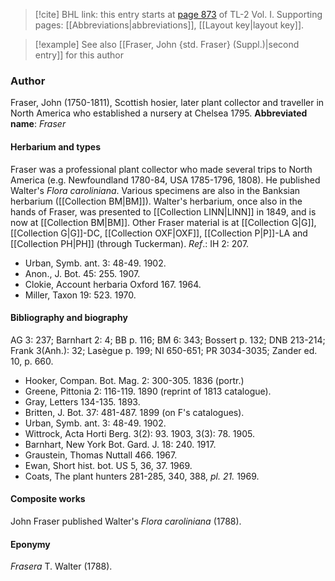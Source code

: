 > [!cite] BHL link: this entry starts at [page 873](https://www.biodiversitylibrary.org/page/33121004) of TL-2 Vol. I.
> Supporting pages: [[Abbreviations|abbreviations]], [[Layout key|layout key]].

> [!example] See also [[Fraser, John {std. Fraser} (Suppl.)|second entry]] for this author

### Author

Fraser, John (1750-1811), Scottish hosier, later plant collector and traveller in North America who established a nursery at Chelsea 1795. 
**Abbreviated name**: *Fraser*

#### Herbarium and types

Fraser was a professional plant collector who made several trips to North America (e.g. Newfoundland 1780-84, USA 1785-1796, 1808). He published Walter's *Flora caroliniana*. Various specimens are also in the Banksian herbarium ([[Collection BM|BM]]). Walter's herbarium, once also in the hands of Fraser, was presented to [[Collection LINN|LINN]] in 1849, and is now at [[Collection BM|BM]]. Other Fraser material is at [[Collection G|G]], [[Collection G|G]]-DC, [[Collection OXF|OXF]], [[Collection P|P]]-LA and [[Collection PH|PH]] (through Tuckerman).
*Ref*.: IH 2: 207.
- Urban, Symb. ant. 3: 48-49. 1902.
- Anon., J. Bot. 45: 255. 1907.
- Clokie, Account herbaria Oxford 167. 1964.
- Miller, Taxon 19: 523. 1970.

#### Bibliography and biography

AG 3: 237; Barnhart 2: 4; BB p. 116; BM 6: 343; Bossert p. 132; DNB 213-214; Frank 3(Anh.): 32; Lasègue p. 199; NI 650-651; PR 3034-3035; Zander ed. 10, p. 660.
- Hooker, Compan. Bot. Mag. 2: 300-305. 1836 (portr.)
- Greene, Pittonia 2: 116-119. 1890 (reprint of 1813 catalogue).
- Gray, Letters 134-135. 1893.
- Britten, J. Bot. 37: 481-487. 1899 (on F's catalogues).
- Urban, Symb. ant. 3: 48-49. 1902.
- Wittrock, Acta Horti Berg. 3(2): 93. 1903, 3(3): 78. 1905.
- Barnhart, New York Bot. Gard. J. 18: 240. 1917.
- Graustein, Thomas Nuttall 466. 1967.
- Ewan, Short hist. bot. US 5, 36, 37. 1969.
- Coats, The plant hunters 281-285, 340, 388, *pl. 21.* 1969.

#### Composite works

John Fraser published Walter's *Flora caroliniana* (1788).

#### Eponymy

*Frasera* T. Walter (1788).

